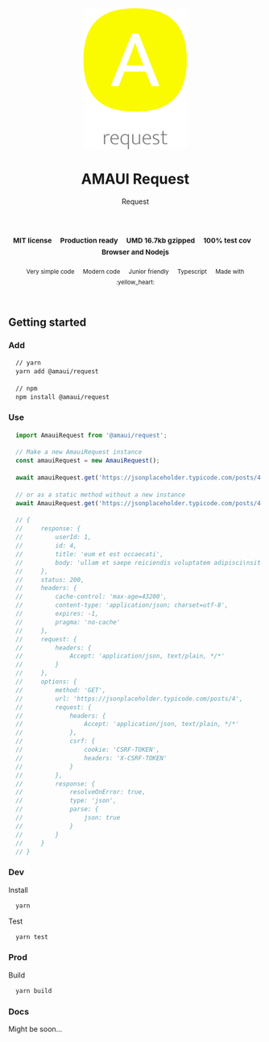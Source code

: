 
</br >
</br >

<p align='center'>
  <a target='_blank' rel='noopener noreferrer' href='#'>
    <img src='utils/images/logo.svg' alt='AMAUI logo' />
  </a>
</p>

<h1 align='center'>AMAUI Request</h1>

<p align='center'>
  Request
</p>

<br />

<h3 align='center'>
  <sub>MIT license&nbsp;&nbsp;&nbsp;&nbsp;</sub>
  <sub>Production ready&nbsp;&nbsp;&nbsp;&nbsp;</sub>
  <sub>UMD 16.7kb gzipped&nbsp;&nbsp;&nbsp;&nbsp;</sub>
  <sub>100% test cov&nbsp;&nbsp;&nbsp;&nbsp;</sub>
  <sub>Browser and Nodejs</sub>
</h3>

<p align='center'>
    <sub>Very simple code&nbsp;&nbsp;&nbsp;&nbsp;</sub>
    <sub>Modern code&nbsp;&nbsp;&nbsp;&nbsp;</sub>
    <sub>Junior friendly&nbsp;&nbsp;&nbsp;&nbsp;</sub>
    <sub>Typescript&nbsp;&nbsp;&nbsp;&nbsp;</sub>
    <sub>Made with :yellow_heart:</sub>
</p>

<br />

## Getting started

### Add

```sh
  // yarn
  yarn add @amaui/request

  // npm
  npm install @amaui/request
```

### Use

```javascript
  import AmauiRequest from '@amaui/request';

  // Make a new AmauiRequest instance
  const amauiRequest = new AmauiRequest();

  await amauiRequest.get('https://jsonplaceholder.typicode.com/posts/4');

  // or as a static method without a new instance
  await AmauiRequest.get('https://jsonplaceholder.typicode.com/posts/4');

  // {
  //     response: {
  //         userId: 1,
  //         id: 4,
  //         title: 'eum et est occaecati',
  //         body: 'ullam et saepe reiciendis voluptatem adipisci\nsit amet autem assumenda provident rerum culpa\nquis hic commodi nesciunt rem tenetur doloremque ipsam iure\nquis sunt voluptatem rerum illo velit'
  //     },
  //     status: 200,
  //     headers: {
  //         cache-control: 'max-age=43200',
  //         content-type: 'application/json; charset=utf-8',
  //         expires: -1,
  //         pragma: 'no-cache'
  //     },
  //     request: {
  //         headers: {
  //             Accept: 'application/json, text/plain, */*'
  //         }
  //     },
  //     options: {
  //         method: 'GET',
  //         url: 'https://jsonplaceholder.typicode.com/posts/4',
  //         request: {
  //             headers: {
  //                 Accept: 'application/json, text/plain, */*'
  //             },
  //             csrf: {
  //                 cookie: 'CSRF-TOKEN',
  //                 headers: 'X-CSRF-TOKEN'
  //             }
  //         },
  //         response: {
  //             resolveOnError: true,
  //             type: 'json',
  //             parse: {
  //                 json: true
  //             }
  //         }
  //     }
  // }
```

### Dev

Install

```sh
  yarn
```

Test

```sh
  yarn test
```

### Prod

Build

```sh
  yarn build
```

### Docs

Might be soon...
